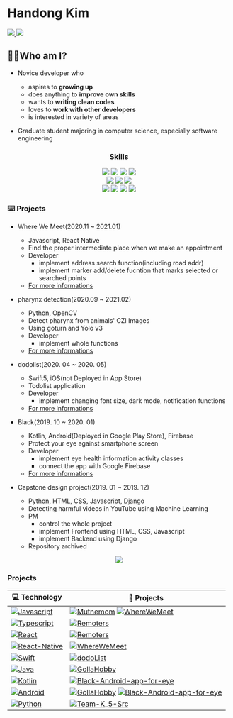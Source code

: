 # Handong Kim
<a href="https://firsteast.tistory.com/">
  <img src="https://img.shields.io/badge/-Tech%20Blog-lightgrey?style=flat-square&logo=tistory&link=https://firsteast.tistory.com/"/>
</a>
 <a href="sw.engineering@kakao.com">
  <img src="https://img.shields.io/badge/Email-FFCD00?style=flat-square&logo=Kakao&logoColor=white&link=sw.engineering@kakao.com"/>
</a>


## 🙋‍♂️Who am I?

* Novice developer who
  * aspires to <b>growing up</b>
  * does anything to <b>improve own skills</b>
  * wants to <b>writing clean codes</b>
  * loves to <b>work with other developers</b>
  * is interested in variety of areas

* Graduate student majoring in computer science, especially software engineering

<h3 align="center">Skills</h3>
<p align="center">
  <img src="https://img.shields.io/badge/-kotlin-informational"/>
  <img src="https://img.shields.io/badge/-javascript-yellow"/>
  <img src="https://img.shields.io/badge/-typescript-blue"/>
  <img src="https://img.shields.io/badge/-python-brightgreen"/><br>
  <img src="https://img.shields.io/badge/-Android-informational"/>
  <img src="https://img.shields.io/badge/-React-yellow"/>
  <img src="https://img.shields.io/badge/-React%20Native-blue"/><br>
  <img src="https://img.shields.io/badge/-Agile-black"/>
  <img src="https://img.shields.io/badge/-Git-black"/>
  <img src="https://img.shields.io/badge/-Notion-black"/>
  <img src="https://img.shields.io/badge/-Slack-black"/>
</p>


### ⌨️ Projects

* Where We Meet(2020.11 ~ 2021.01)
  * Javascript, React Native
  * Find the proper intermediate place when we make an appointment
  * Developer
    * implement address search function(including road addr)
    * implement marker add/delete fucntion that marks selected or searched points
  * [For more informations](https://github.com/sweatpotato13/WhereWeMeet)

* pharynx detection(2020.09 ~ 2021.02)
  * Python, OpenCV
  * Detect pharynx from animals' CZI Images
  * Using goturn and Yolo v3
  * Developer
    * implement whole functions
  * [For more informations](https://github.com/201411108/pharynx_detection)

* dodolist(2020. 04 ~ 2020. 05)
  * Swift5, iOS(not Deployed in App Store)
  * Todolist application
  * Developer
    * implement changing font size, dark mode, notification functions
  * [For more informations](https://github.com/sweatpotato13/dodoList)

* Black(2019. 10 ~ 2020. 01)
  * Kotlin, Android(Deployed in Google Play Store), Firebase
  * Protect your eye against smartphone screen
  * Developer
    * implement eye health information activity classes
    * connect the app with Google Firebase
  * [For more informations](https://play.google.com/store/apps/details?id=com.SmuEMSW.smumyeyes)

* Capstone design project(2019. 01 ~ 2019. 12)
  * Python, HTML, CSS, Javascript, Django
  * Detecting harmful videos in YouTube using Machine Learning
  * PM
    * control the whole project
    * implement Frontend using HTML, CSS, Javascript
    * implement Backend using Django
  * Repository archived


<a href="https://github.com/201411108"/>
 <p align="center">
  <img src="https://github-readme-stats.vercel.app/api?username=201411108&show_icons=true"/>
 </p>
</a>

### Projects
<!-- START OF PROFILE STACK, DO NOT REMOVE -->
| 💻 **Technology** | 🚀 **Projects** |
| - | - |
| [![Javascript](https://img.shields.io/static/v1?label=&message=Javascript&color=F1E05A&logo=javascript&logoColor=FFFFFF)](https://www.javascript.com/) | [![Mutnemom](https://img.shields.io/static/v1?label=&message=Mutnemom&color=000605&logo=github&logoColor=FFFFFF&labelColor=000605)](https://github.com/201411108/Mutnemom) [![WhereWeMeet](https://img.shields.io/static/v1?label=&message=WhereWeMeet&color=000605&logo=github&logoColor=FFFFFF&labelColor=000605)](https://github.com/201411108/WhereWeMeet) |
| [![Typescript](https://img.shields.io/static/v1?label=&message=Typescript&color=3178C6&logo=typescript&logoColor=FFFFFF)](https://www.typescriptlang.org/) | [![Remoters](https://img.shields.io/static/v1?label=&message=Remoters&color=000605&logo=github&logoColor=FFFFFF&labelColor=000605)](https://github.com/201411108/Remoters) |
| [![React](https://img.shields.io/static/v1?label=&message=React&color=61DAFB&logo=react&logoColor=FFFFFF)](https://ko.reactjs.org/) | [![Remoters](https://img.shields.io/static/v1?label=&message=Remoters&color=000605&logo=github&logoColor=FFFFFF&labelColor=000605)](https://github.com/201411108/Remoters) |
| [![React-Native](https://img.shields.io/static/v1?label=&message=React-Native&color=61DAFB&logo=react&logoColor=FFFFFF)](https://reactnative.dev/) | [![WhereWeMeet](https://img.shields.io/static/v1?label=&message=WhereWeMeet&color=000605&logo=github&logoColor=FFFFFF&labelColor=000605)](https://github.com/201411108/WhereWeMeet) |
| [![Swift](https://img.shields.io/static/v1?label=&message=Swift&color=E45530&logo=swift&logoColor=FFFFFF)](https://swift.org/) | [![dodoList](https://img.shields.io/static/v1?label=&message=dodoList&color=000605&logo=github&logoColor=FFFFFF&labelColor=000605)](https://github.com/201411108/dodoList) |
| [![Java](https://img.shields.io/static/v1?label=&message=Java&color=E0234E&logo=java&logoColor=FFFFFF)](https://www.java.com/) | [![GollaHobby](https://img.shields.io/static/v1?label=&message=GollaHobby&color=000605&logo=github&logoColor=FFFFFF&labelColor=000605)](https://github.com/201411108/GollaHobby) |
| [![Kotlin](https://img.shields.io/static/v1?label=&message=Kotlin&color=E0234E&logo=kotlin&logoColor=FFFFFF)](https://kotlinlang.org/) | [![Black-Android-app-for-eye](https://img.shields.io/static/v1?label=&message=Black-Android-app-for-eye&color=000605&logo=github&logoColor=FFFFFF&labelColor=000605)](https://github.com/201411108/Black-Android-app-for-eye) |
| [![Android](https://img.shields.io/static/v1?label=&message=Android&color=E0234E&logo=android&logoColor=FFFFFF)](https://developer.android.com/) | [![GollaHobby](https://img.shields.io/static/v1?label=&message=GollaHobby&color=000605&logo=github&logoColor=FFFFFF&labelColor=000605)](https://github.com/201411108/GollaHobby) [![Black-Android-app-for-eye](https://img.shields.io/static/v1?label=&message=Black-Android-app-for-eye&color=000605&logo=github&logoColor=FFFFFF&labelColor=000605)](https://github.com/201411108/Black-Android-app-for-eye) |
| [![Python](https://img.shields.io/static/v1?label=&message=Python&color=23911F&logo=python&logoColor=FFFFFF)](https://www.python.org/) | [![Team-K_5-Src](https://img.shields.io/static/v1?label=&message=Team-K_5-Src&color=000605&logo=github&logoColor=FFFFFF&labelColor=000605)](https://github.com/201411108/Team-K_5-Src) |
<!-- END OF PROFILE STACK, DO NOT REMOVE -->